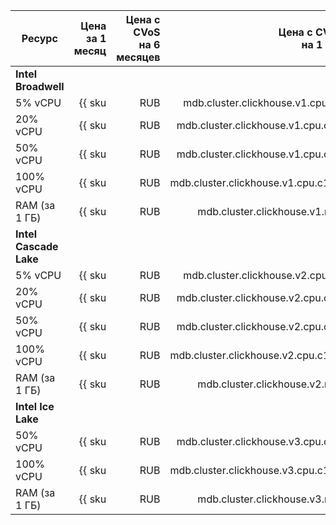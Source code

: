 | Ресурс | Цена за 1 месяц | Цена с CVoS<br>на 6 месяцев | Цена с CVoS<br>на 1 год |
|---------------|--------------------------------------------------------------:|-----------------------------------------------------------------------------------:|-----------------------------------------------------------------------------------:|
| **Intel Broadwell** |
| 5% vCPU | {{ sku|RUB|mdb.cluster.clickhouse.v1.cpu.c5|month|string }} | − | − |
| 20% vCPU | {{ sku|RUB|mdb.cluster.clickhouse.v1.cpu.c20|month|string }} | − | − |
| 50% vCPU | {{ sku|RUB|mdb.cluster.clickhouse.v1.cpu.c50|month|string }} | − | − |
| 100% vCPU | {{ sku|RUB|mdb.cluster.clickhouse.v1.cpu.c100|month|string }} | − | − |
| RAM (за 1 ГБ) | {{ sku|RUB|mdb.cluster.clickhouse.v1.ram|month|string }} | − | − |
| **Intel Cascade Lake** |
| 5% vCPU | {{ sku|RUB|mdb.cluster.clickhouse.v2.cpu.c5|month|string }} | − | − |
| 20% vCPU | {{ sku|RUB|mdb.cluster.clickhouse.v2.cpu.c20|month|string }} | − | − |
| 50% vCPU | {{ sku|RUB|mdb.cluster.clickhouse.v2.cpu.c50|month|string }} | − | − |
| 100% vCPU | {{ sku|RUB|mdb.cluster.clickhouse.v2.cpu.c100|month|string }} | {{ sku|RUB|v1.commitment.selfcheckout.m6.mdb.ch.cpu.c100.v2|month|string }} (-15%) | {{ sku|RUB|v1.commitment.selfcheckout.y1.mdb.ch.cpu.c100.v2|month|string }} (-22%) |
| RAM (за 1 ГБ) | {{ sku|RUB|mdb.cluster.clickhouse.v2.ram|month|string }} | {{ sku|RUB|v1.commitment.selfcheckout.m6.mdb.ch.ram.v2|month|string }} (-15%) | {{ sku|RUB|v1.commitment.selfcheckout.y1.mdb.ch.ram.v2|month|string }} (-22%) |
| **Intel Ice Lake** |
| 50% vCPU | {{ sku|RUB|mdb.cluster.clickhouse.v3.cpu.c50|month|string }} | − | − |
| 100% vCPU | {{ sku|RUB|mdb.cluster.clickhouse.v3.cpu.c100|month|string }} | {{ sku|RUB|v1.commitment.selfcheckout.m6.mdb.ch.cpu.c100.v3|month|string }} (-15%) | {{ sku|RUB|v1.commitment.selfcheckout.y1.mdb.ch.cpu.c100.v3|month|string }} (-22%) |
| RAM (за 1 ГБ) | {{ sku|RUB|mdb.cluster.clickhouse.v3.ram|month|string }} | {{ sku|RUB|v1.commitment.selfcheckout.m6.mdb.ch.ram.v3|month|string }} (-15%) | {{ sku|RUB|v1.commitment.selfcheckout.y1.mdb.ch.ram.v3|month|string }} (-22%) |

